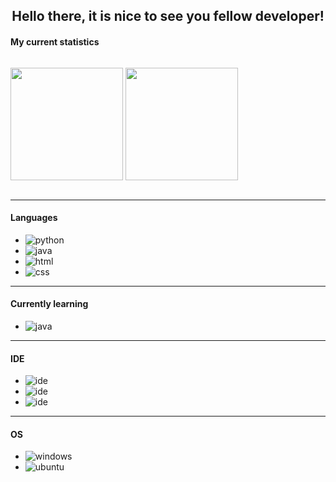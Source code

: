 <div align="center">
   <h2>Hello there, it is nice to see you fellow developer!</h2>
</div>

#### My current statistics
<p align="center" style="display:inline-block;">
    <img height="180em" src="https://github-readme-stats.vercel.app/api?username=cchhaarroonn&show_icons=true&theme=monokai&include_all_commits=true&count_private=true"/>
    <img height="180em" src="https://github-readme-stats.vercel.app/api/top-langs/?username=cchhaarroonn&show_icons=true&theme=monokai&include_all_commits=true&count_private=true"/>
</p>

---

#### Languages
- ![python](https://img.shields.io/badge/-Python-F50069?style=flat-square&logo=python)
- ![java](https://img.shields.io/badge/-Java-F50069?style=flat-square&logo=Java)
- ![html](https://img.shields.io/badge/-HTML-F50069?style=flat-square&logo=HTML5)
- ![css](https://img.shields.io/badge/-CSS-F50069?style=flat-square&logo=CSS3)

---

#### Currently learning
- ![java](https://img.shields.io/badge/-Java-F50069?style=flat-square&logo=java)

---

#### IDE
- ![ide](https://img.shields.io/badge/-VS_Code-F50069?style=flat-square&logo=visual-studio-code)
- ![ide](https://img.shields.io/badge/-Sublime_Text-F50069?style=flat-square&logo=sublime-text)
- ![ide](https://img.shields.io/badge/-Eclipse-F50069?style=flat-square&logo=eclipse)

---

#### OS
- ![windows](https://img.shields.io/badge/-Windows-F50069?style=flat-square&logo=windows)
- ![ubuntu](https://img.shields.io/badge/-Ubuntu-F50069?style=flat-square&logo=ubuntu)
